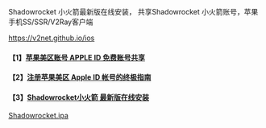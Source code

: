 Shadowrocket 小火箭最新版在线安装， 共享Shadowrocket 小火箭账号，苹果手机SS/SSR/V2Ray客户端 

https://v2net.github.io/ios

#### 【1】[苹果美区账号 APPLE ID 免费账号共享](https://appledi.com/)

#### 【2】[注册苹果美区 Apple ID 帐号的终极指南](https://appledi.com/appleid)

#### 【3】[Shadowrocket小火箭 最新版在线安装](https://appledi.com/Shadowrocket/)

[Shadowrocket.ipa](https://github.com/v2net/ios/releases/)
